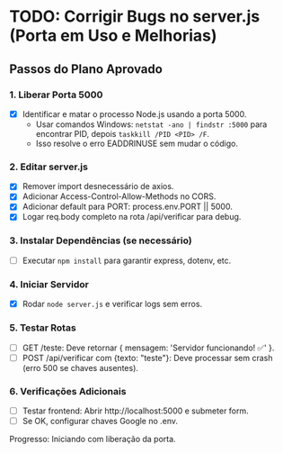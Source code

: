 # TODO: Corrigir Bugs no server.js (Porta em Uso e Melhorias)

## Passos do Plano Aprovado

### 1. Liberar Porta 5000
- [x] Identificar e matar o processo Node.js usando a porta 5000.
  - Usar comandos Windows: `netstat -ano | findstr :5000` para encontrar PID, depois `taskkill /PID <PID> /F`.
  - Isso resolve o erro EADDRINUSE sem mudar o código.

### 2. Editar server.js
- [x] Remover import desnecessário de axios.
- [x] Adicionar Access-Control-Allow-Methods no CORS.
- [x] Adicionar default para PORT: process.env.PORT || 5000.
- [x] Logar req.body completo na rota /api/verificar para debug.

### 3. Instalar Dependências (se necessário)
- [ ] Executar `npm install` para garantir express, dotenv, etc.

### 4. Iniciar Servidor
- [x] Rodar `node server.js` e verificar logs sem erros.

### 5. Testar Rotas
- [ ] GET /teste: Deve retornar { mensagem: 'Servidor funcionando! ✅' }.
- [ ] POST /api/verificar com {texto: "teste"}: Deve processar sem crash (erro 500 se chaves ausentes).

### 6. Verificações Adicionais
- [ ] Testar frontend: Abrir http://localhost:5000 e submeter form.
- [ ] Se OK, configurar chaves Google no .env.

Progresso: Iniciando com liberação da porta.
